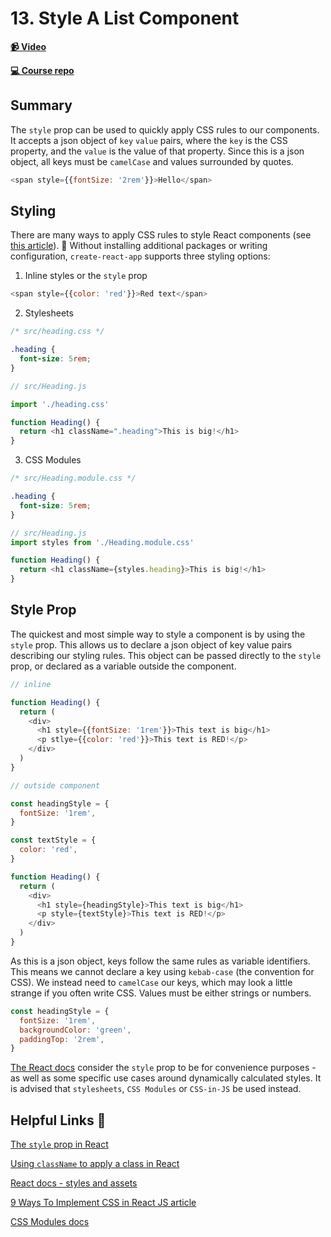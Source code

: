 # 13. Style A List Component

**[📹 Video](https://egghead.io/lessons/graphql-style-a-list-component)**

**[💻 Course repo](https://github.com/theianjones/egghead-graphql-subscriptions)**

## Summary

The `style` prop can be used to quickly apply CSS rules to our components. It accepts a json object of `key` `value` pairs, where the `key` is the CSS property, and the `value` is the value of that property. Since this is a json object, all keys must be `camelCase` and values surrounded by quotes.

```js
<span style={{fontSize: '2rem'}}>Hello</span>
```

## Styling

There are many ways to apply CSS rules to style React components (see [this article](https://medium.com/@dmitrynozhenko/9-ways-to-implement-css-in-react-js-ccea4d543aa3)). 🤔 Without installing additional packages or writing configuration, `create-react-app` supports three styling options:

1. Inline styles or the `style` prop

```js
<span style={{color: 'red'}}>Red text</span>
```

2. Stylesheets

```css
/* src/heading.css */

.heading {
  font-size: 5rem;
}
```

```js
// src/Heading.js

import './heading.css'

function Heading() {
  return <h1 className=".heading">This is big!</h1>
}
```

3. CSS Modules

```css
/* src/Heading.module.css */

.heading {
  font-size: 5rem;
}
```

```js
// src/Heading.js
import styles from './Heading.module.css'

function Heading() {
  return <h1 className={styles.heading}>This is big!</h1>
}
```

## Style Prop

The quickest and most simple way to style a component is by using the `style` prop. This allows us to declare a json object of key value pairs describing our styling rules. This object can be passed directly to the `style` prop, or declared as a variable outside the component.

```js
// inline

function Heading() {
  return (
    <div>
      <h1 style={{fontSize: '1rem'}}>This text is big</h1>
      <p stlye={{color: 'red'}}>This text is RED!</p>
    </div>
  )
}
```

```js
// outside component

const headingStyle = {
  fontSize: '1rem',
}

const textStyle = {
  color: 'red',
}

function Heading() {
  return (
    <div>
      <h1 style={headingStyle}>This text is big</h1>
      <p style={textStyle}>This text is RED!</p>
    </div>
  )
}
```

As this is a json object, keys follow the same rules as variable identifiers. This means we cannot declare a key using `kebab-case` (the convention for CSS). We instead need to `camelCase` our keys, which may look a little strange if you often write CSS. Values must be either strings or numbers.

```js
const headingStyle = {
  fontSize: '1rem',
  backgroundColor: 'green',
  paddingTop: '2rem',
}
```

[The React docs](https://reactjs.org/docs/dom-elements.html#style) consider the `style` prop to be for convenience purposes - as well as some specific use cases around dynamically calculated styles. It is advised that `stylesheets`, `CSS Modules` or `CSS-in-JS` be used instead.

## Helpful Links 🤔

[The `style` prop in React](https://reactjs.org/docs/dom-elements.html#style)

[Using `className` to apply a class in React](https://reactjs.org/docs/faq-styling.html)

[React docs - styles and assets](https://create-react-app.dev/docs/adding-a-stylesheet)

[9 Ways To Implement CSS in React JS article](https://medium.com/@dmitrynozhenko/9-ways-to-implement-css-in-react-js-ccea4d543aa3)

[CSS Modules docs](https://github.com/css-modules/css-modules)
